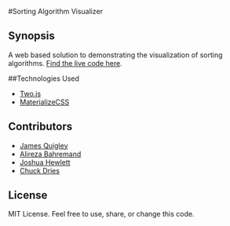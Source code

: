 #Sorting Algorithm Visualizer

## Synopsis

A web based solution to demonstrating the visualization of sorting algorithms. [Find the live code here](https://james-quigley.github.io/SortingVisualizer/).

##Technologies Used

* [Two.js](https://two.js.org/)
* [MaterializeCSS](http://materializecss.com/)

## Contributors

* [James Quigley](https://github.com/James-Quigley)
* [Alireza Bahremand](https://github.com/TheWiselyBearded)
* [Joshua Hewlett](https://github.com/joshhewlett)
* [Chuck Dries](https://github.com/chuckdries)

## License

MIT License. Feel free to use, share, or change this code.